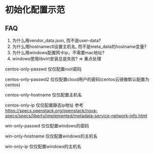 # 初始化配置示范

## FAQ

1. 为什么用vendor_data.json, 而不是user-data? 
2. 为什么用hostnamectl设置主机名, 而不是meta_data的hostname变量?
3. 为什么用windows配置网卡ip，不需要mac地址?
4. windows使用libvirt安装总是失败? => 重点处理


centos-only-passwd
仅仅配置root密码

centos-only-passwd2
仅仅配置cloud用户的密码(centos云镜像默认配置为centos)

centos-only-hostname
仅仅配置主机名

centos-only-ip
仅仅配置静态ip地址
参考 https://specs.openstack.org/openstack/nova-specs/specs/liberty/implemented/metadata-service-network-info.html

win-only-passwd
仅仅配置windows的密码

win-only-hostname
仅仅配置windows的主机名

win-only-ip
仅仅配置windows的主机名
